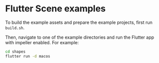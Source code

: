 # Flutter Scene examples

To build the example assets and prepare the example projects, first run `build.sh`.

Then, navigate to one of the example directories and run the Flutter app with impeller enabled. For example:
```bash
cd shapes
flutter run -d macos
```
